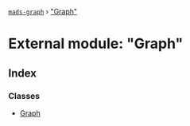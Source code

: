 [`mads-graph`](../README.md) › ["Graph"](_graph_.md)

# External module: "Graph"

## Index

### Classes

* [Graph](../classes/_graph_.graph.md)

